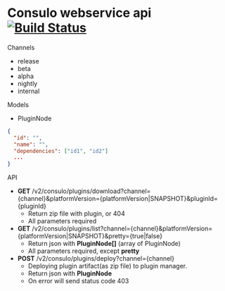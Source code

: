 # Consulo webservice api [![Build Status](http://must-be.org/jenkins/view/consulo-webservices/job/consulo-webservice-api/badge/icon)](http://must-be.org/jenkins/view/consulo-webservices/job/consulo-webservice-api/)

Channels
 * release
 * beta
 * alpha
 * nightly
 * internal
 
Models
 * PluginNode 
  ```json
  { 
    "id": "",
    "name": "",
    "dependencies": ["id1", "id2"]
    ...
  }
  ```

API
 * **GET** /v2/consulo/plugins/download?channel={channel}&platformVersion={platformVersion|SNAPSHOT}&pluginId={pluginId}
     * Return zip file with plugin, or 404
     * All parameters required
 * **GET** /v2/consulo/plugins/list?channel={channel}&platformVersion={platformVersion|SNAPSHOT}&pretty={true|false}
     * Return json with **PluginNode[]** (array of PluginNode)
     * All parameters required, except **pretty**
 * **POST** /v2/consulo/plugins/deploy?channel={channel}
     * Deploying plugin artifact(as zip file) to plugin manager.
     * Return json with **PluginNode** 
     * On error will send status code 403
